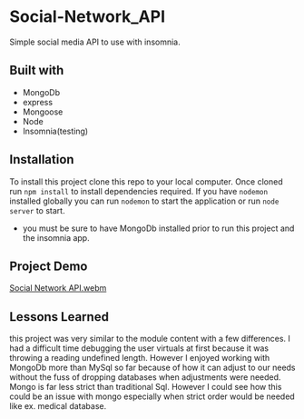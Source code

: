 # Social-Network_API
Simple social media API to use with insomnia. 

## Built with 
* MongoDb
* express
* Mongoose
* Node
* Insomnia(testing)

## Installation
To install this project clone this repo to your local computer. Once cloned run `npm install` to install dependencies required. If you have `nodemon` installed globally you can run `nodemon` to start the application or run `node server` to start.  
* you must be sure to have MongoDb installed prior to run this project and the insomnia app. 

## Project Demo
[Social Network API.webm](https://user-images.githubusercontent.com/103543572/191580285-3e0cea73-9ae7-4ac7-8dbd-786688ada48f.webm)

## Lessons Learned
this project was very similar to the module content with a few differences. I had a difficult time debugging the user virtuals at first because it was throwing a reading undefined length. However I enjoyed working with MongoDb more than MySql so far because of how it can adjust to our needs without the fuss of dropping databases when adjustments were needed. Mongo is far less strict than traditional Sql. However I could see how this could be an issue with mongo especially when strict order would be needed like ex. medical database. 